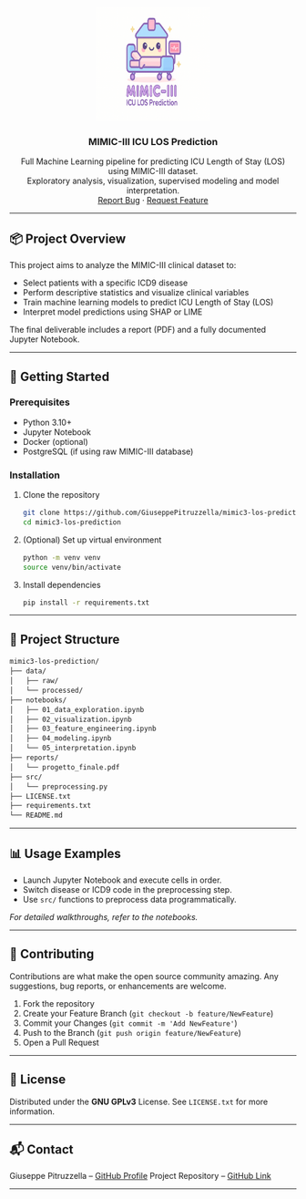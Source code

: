 <!-- PROJECT SHIELDS -->
<!--
[![Contributors][contributors-shield]][contributors-url]
[![Forks][forks-shield]][forks-url]
[![Stargazers][stars-shield]][stars-url]
[![Issues][issues-shield]][issues-url]
[![MIT License][license-shield]][license-url]
[![LinkedIn][linkedin-shield]][linkedin-url]
-->

<!-- PROJECT LOGO -->
<br />
<div align="center">
  <a href="https://github.com/GiuseppePitruzzella/mimic3-los-prediction">
    <img src="/assets/images/logo.png" alt="Logo" width="200" height="200">
  </a>

  <h3 align="center">MIMIC-III ICU LOS Prediction</h3>

  <p align="center">
    Full Machine Learning pipeline for predicting ICU Length of Stay (LOS) using MIMIC-III dataset.
    <br />
    Exploratory analysis, visualization, supervised modeling and model interpretation.
    <br />
    <a href="https://github.com/GiuseppePitruzzella/mimic3-los-prediction/issues">Report Bug</a>
    ·
    <a href="https://github.com/GiuseppePitruzzella/mimic3-los-prediction/issues">Request Feature</a>
  </p>
</div>

---

## 📦 Project Overview

This project aims to analyze the MIMIC-III clinical dataset to:

- Select patients with a specific ICD9 disease
- Perform descriptive statistics and visualize clinical variables
- Train machine learning models to predict ICU Length of Stay (LOS)
- Interpret model predictions using SHAP or LIME

The final deliverable includes a report (PDF) and a fully documented Jupyter Notebook.

---

## 🚀 Getting Started

### Prerequisites

- Python 3.10+
- Jupyter Notebook
- Docker (optional)
- PostgreSQL (if using raw MIMIC-III database)

### Installation

1. Clone the repository
   ```sh
   git clone https://github.com/GiuseppePitruzzella/mimic3-los-prediction.git
   cd mimic3-los-prediction
    ```

2. (Optional) Set up virtual environment

   ```sh
   python -m venv venv
   source venv/bin/activate
   ```

3. Install dependencies

   ```sh
   pip install -r requirements.txt
   ```

---

## 📁 Project Structure

```bash
mimic3-los-prediction/
├── data/
│   ├── raw/
│   └── processed/
├── notebooks/
│   ├── 01_data_exploration.ipynb
│   ├── 02_visualization.ipynb
│   ├── 03_feature_engineering.ipynb
│   ├── 04_modeling.ipynb
│   └── 05_interpretation.ipynb
├── reports/
│   └── progetto_finale.pdf
├── src/
│   └── preprocessing.py
├── LICENSE.txt
├── requirements.txt
└── README.md
```

---

## 📊 Usage Examples

* Launch Jupyter Notebook and execute cells in order.
* Switch disease or ICD9 code in the preprocessing step.
* Use `src/` functions to preprocess data programmatically.

*For detailed walkthroughs, refer to the notebooks.*

---

## 🤝 Contributing

Contributions are what make the open source community amazing. Any suggestions, bug reports, or enhancements are welcome.

1. Fork the repository
2. Create your Feature Branch (`git checkout -b feature/NewFeature`)
3. Commit your Changes (`git commit -m 'Add NewFeature'`)
4. Push to the Branch (`git push origin feature/NewFeature`)
5. Open a Pull Request

---

## 🧾 License

Distributed under the **GNU GPLv3** License.
See `LICENSE.txt` for more information.

---

## 📬 Contact

Giuseppe Pitruzzella – [GitHub Profile](https://github.com/GiuseppePitruzzella)
Project Repository – [GitHub Link](https://github.com/GiuseppePitruzzella/mimic3-los-prediction)

---

<!-- MARKDOWN LINKS -->

<!--
[contributors-shield]: https://img.shields.io/github/contributors/GiuseppePitruzzella/neotasks.svg?style=for-the-badge
[contributors-url]: https://github.com/GiuseppePitruzzella/neotasks/graphs/contributors
[forks-shield]: https://img.shields.io/github/forks/GiuseppePitruzzella/neotasks.svg?style=for-the-badge
[forks-url]: https://github.com/GiuseppePitruzzella/neotasks/network/members
[stars-shield]: https://img.shields.io/github/stars/GiuseppePitruzzella/neotasks.svg?style=for-the-badge
[stars-url]: https://github.com/GiuseppePitruzzella/neotasks/stargazers
[issues-shield]: https://img.shields.io/github/issues/GiuseppePitruzzella/neotasks.svg?style=for-the-badge
[issues-url]: https://github.com/GiuseppePitruzzella/neotasks/issues
[license-shield]: https://img.shields.io/github/license/GiuseppePitruzzella/neotasks.svg?style=for-the-badge
[license-url]: https://github.com/GiuseppePitruzzella/neotasks/blob/master/LICENSE.txt
[linkedin-shield]: https://img.shields.io/badge/-LinkedIn-blue.svg?style=for-the-badge&logo=linkedin&colorB=0077B5
[linkedin-url]: https://linkedin.com/in/tuo-nome
-->

